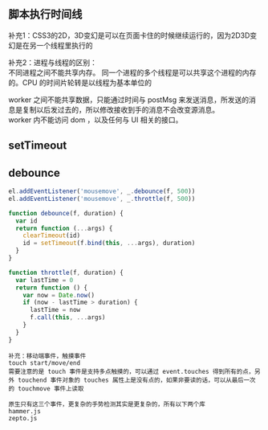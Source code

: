 ## 脚本执行时间线  

补充1：CSS3的2D，3D变幻是可以在页面卡住的时候继续运行的，因为2D3D变幻是在另一个线程里执行的

补充2：进程与线程的区别：  
不同进程之间不能共享内存。
同一个进程的多个线程是可以共享这个进程的内存的。CPU 的时间片轮转是以线程为基本单位的  

worker 之间不能共享数据，只能通过时间与 postMsg 来发送消息，所发送的消息是复制以后发过去的，所以修改接收到手的消息不会改变源消息。  
worker 内不能访问 dom ，以及任何与 UI 相关的接口。  

## setTimeout  


## debounce

```javascript
el.addEventListener('mousemove', _.debounce(f, 500))
el.addEventListener('mousemove', _.throttle(f, 500))

function debounce(f, duration) {
  var id
  return function (...args) {
    clearTimeout(id)
    id = setTimeout(f.bind(this, ...args), duration)
  }
}

function throttle(f, duration) {
  var lastTime = 0
  return function () {
    var now = Date.now()
    if (now - lastTime > duration) {
      lastTime = now
      f.call(this, ...args)
    }
  }
}

```

```
补充：移动端事件，触摸事件
touch start/move/end
需要注意的是 touch 事件是支持多点触摸的，可以通过 event.touches 得到所有的点，另外 touchend 事件对象的 touches 属性上是没有点的，如果非要读的话，可以从最后一次的 touchmove 事件上读取

原生只有这三个事件，更复杂的手势检测其实是更复杂的，所有以下两个库
hammer.js  
zepto.js
```
